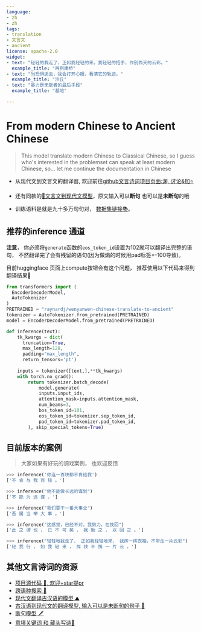 ```yaml
---
language:
- zh
- zh
tags:
- translation
- 文言文
- ancient
license: apache-2.0
widget:
- text: "轻轻的我走了，正如我轻轻的来。我轻轻的招手，作别西天的云彩。"
  example_title: "再别康桥"
- text: "当恐惧逝去，我会打开心眼，看清它的轨迹。"
  example_title: "沙丘"
- text: "暴力是无能者的最后手段"
  example_title: "基地"

---
```


# From modern Chinese to Ancient Chinese
> This model translate modern Chinese to Classical Chinese, so I guess who's interested in the problemset can speak at least modern Chinese, so... let me continue the documentation in Chinese

* 从现代文到文言文的翻译器, 欢迎前往[github文言诗词项目页面:渊, 讨论&加⭐️ ](https://github.com/raynardj/yuan)

* 还有同款的[🤗文言文到现代文模型](https://huggingface.co/raynardj/wenyanwen-ancient-translate-to-modern)，原文输入可以**断句** 也可以是**未断句**的哦

* 训练语料是就是九十多万句句对， [数据集链接📚](https://github.com/BangBOOM/Classical-Chinese)。

## 推荐的inference 通道
**注意**， 你必须将```generate```函数的```eos_token_id```设置为102就可以翻译出完整的语句， 不然翻译完了会有残留的语句(因为做熵的时候用pad标签=-100导致)。

目前huggingface 页面上compute按钮会有这个问题， 推荐使用以下代码来得到翻译结果🎻 
```python
from transformers import (
  EncoderDecoderModel,
  AutoTokenizer
)
PRETRAINED = "raynardj/wenyanwen-chinese-translate-to-ancient"
tokenizer = AutoTokenizer.from_pretrained(PRETRAINED)
model = EncoderDecoderModel.from_pretrained(PRETRAINED)

def inference(text):
    tk_kwargs = dict(
      truncation=True,
      max_length=128,
      padding="max_length",
      return_tensors='pt')
   
    inputs = tokenizer([text,],**tk_kwargs)
    with torch.no_grad():
        return tokenizer.batch_decode(
            model.generate(
            inputs.input_ids,
            attention_mask=inputs.attention_mask,
            num_beams=3,
            bos_token_id=101,
            eos_token_id=tokenizer.sep_token_id,
            pad_token_id=tokenizer.pad_token_id,
        ), skip_special_tokens=True)
```

## 目前版本的案例
> 大家如果有好玩的调戏案例， 也欢迎反馈

```python
>>> inference('你连一百块都不肯给我')
['不 肯 与 我 百 钱 。']
```

```python
>>> inference("他不能做长远的谋划")
['不 能 为 远 谋 。']
```

```python
>>> inference("我们要干一番大事业")
['吾 属 当 举 大 事 。']
```

```python
>>> inference("这感觉，已经不对，我努力，在挽回")
['此 之 谓 也 ， 已 不 可 矣 ， 我 勉 之 ， 以 回 之 。']
```

```python
>>> inference("轻轻地我走了， 正如我轻轻地来， 我挥一挥衣袖，不带走一片云彩")
['轻 我 行 ， 如 我 轻 来 ， 挥 袂 不 携 一 片 云 。']
```

## 其他文言诗词的资源
* [项目源代码 🌟, 欢迎+star提pr](https://github.com/raynardj/yuan)
* [跨语种搜索 🔎](https://huggingface.co/raynardj/xlsearch-cross-lang-search-zh-vs-classicical-cn)
* [现代文翻译古汉语的模型 ⛰](https://huggingface.co/raynardj/wenyanwen-chinese-translate-to-ancient)
* [古汉语到现代文的翻译模型, 输入可以是未断句的句子 🚀](https://huggingface.co/raynardj/wenyanwen-ancient-translate-to-modern)
* [断句模型 🗡](https://huggingface.co/raynardj/classical-chinese-punctuation-guwen-biaodian)
* [意境关键词 和 藏头写诗🤖](https://huggingface.co/raynardj/keywords-cangtou-chinese-poetry)
